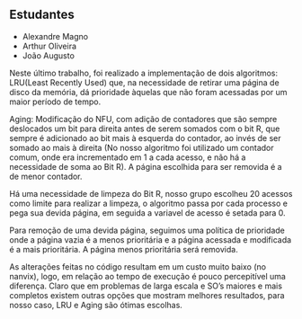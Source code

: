 ## Estudantes

- Alexandre Magno
- Arthur Oliveira
- João Augusto

Neste último trabalho, foi realizado a implementação de dois algoritmos:
LRU(Least Recently Used) que, na necessidade de retirar uma página de disco da memória, dá prioridade àquelas que não foram acessadas por um maior período de tempo.

Aging: Modificação do NFU, com adição de contadores que são sempre deslocados um bit para direita antes de serem somados com o bit R, que sempre é adicionado ao bit mais à esquerda do contador, ao invés de ser somado ao mais à direita (No nosso algoritmo foi utilizado um contador comum, onde era incrementado em 1 a cada acesso, e não há a necessidade de soma ao Bit R). A página escolhida para ser removida é a de menor contador.

Há uma necessidade de limpeza do Bit R, nosso grupo escolheu 20 acessos como limite para realizar a limpeza, o algoritmo passa por cada processo e pega sua devida página, em seguida a variavel de acesso é setada para 0.

Para remoção de uma devida página, seguimos uma política de prioridade onde a página vazia é a menos prioritária e a página acessada e modificada é a mais prioritária. A página menos prioritária será removida.

As alterações feitas no código resultam em um custo muito baixo (no nanvix), logo, em relação ao tempo de execução é pouco percepitível uma diferença. Claro que em problemas de larga escala e SO’s maiores e mais completos existem outras opções que mostram melhores resultados, para nosso caso, LRU e Aging são ótimas escolhas.
